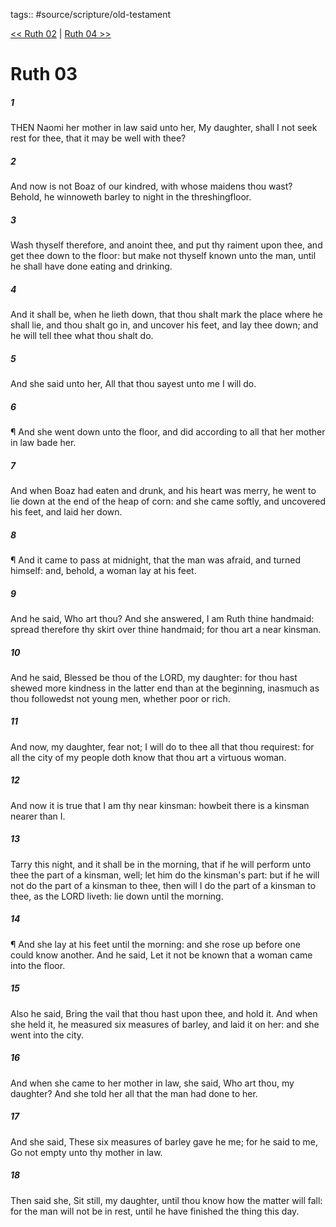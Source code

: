 tags:: #source/scripture/old-testament

[<< Ruth 02](/Old_Testament/08_Ruth/Ruth_02.md) | [Ruth 04 >>](/Old_Testament/08_Ruth/Ruth_04.md)

# Ruth 03

##### 1

THEN Naomi her mother in law said unto her, My daughter, shall I not seek rest for thee, that it may be well with thee?

##### 2

And now is not Boaz of our kindred, with whose maidens thou wast? Behold, he winnoweth barley to night in the threshingfloor.

##### 3

Wash thyself therefore, and anoint thee, and put thy raiment upon thee, and get thee down to the floor: but make not thyself known unto the man, until he shall have done eating and drinking.

##### 4

And it shall be, when he lieth down, that thou shalt mark the place where he shall lie, and thou shalt go in, and uncover his feet, and lay thee down; and he will tell thee what thou shalt do.

##### 5

And she said unto her, All that thou sayest unto me I will do.

##### 6

¶ And she went down unto the floor, and did according to all that her mother in law bade her.

##### 7

And when Boaz had eaten and drunk, and his heart was merry, he went to lie down at the end of the heap of corn: and she came softly, and uncovered his feet, and laid her down.

##### 8

¶ And it came to pass at midnight, that the man was afraid, and turned himself: and, behold, a woman lay at his feet.

##### 9

And he said, Who art thou? And she answered, I am Ruth thine handmaid: spread therefore thy skirt over thine handmaid; for thou art a near kinsman.

##### 10

And he said, Blessed be thou of the LORD, my daughter: for thou hast shewed more kindness in the latter end than at the beginning, inasmuch as thou followedst not young men, whether poor or rich.

##### 11

And now, my daughter, fear not; I will do to thee all that thou requirest: for all the city of my people doth know that thou art a virtuous woman.

##### 12

And now it is true that I am thy near kinsman: howbeit there is a kinsman nearer than I.

##### 13

Tarry this night, and it shall be in the morning, that if he will perform unto thee the part of a kinsman, well; let him do the kinsman's part: but if he will not do the part of a kinsman to thee, then will I do the part of a kinsman to thee, as the LORD liveth: lie down until the morning.

##### 14

¶ And she lay at his feet until the morning: and she rose up before one could know another. And he said, Let it not be known that a woman came into the floor.

##### 15

Also he said, Bring the vail that thou hast upon thee, and hold it. And when she held it, he measured six measures of barley, and laid it on her: and she went into the city.

##### 16

And when she came to her mother in law, she said, Who art thou, my daughter? And she told her all that the man had done to her.

##### 17

And she said, These six measures of barley gave he me; for he said to me, Go not empty unto thy mother in law.

##### 18

Then said she, Sit still, my daughter, until thou know how the matter will fall: for the man will not be in rest, until he have finished the thing this day.
